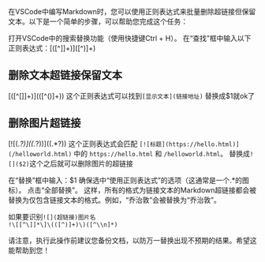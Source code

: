 在VSCode中编写Markdown时，您可以使用正则表达式来批量删除超链接但保留文本。以下是一个简单的步骤，可以帮助您完成这个任务：

打开VSCode中的搜索替换功能（使用快捷键Ctrl + H）。
在“查找”框中输入以下正则表达式：\[([^\]]+)\]\([^)]+\)

## 删除文本超链接保留文本
\[([^\[\]]+)\]\(([^\(\)]+)\)
这个正则表达式可以找到`[显示文本](链接地址)`
替换成$1就ok了

## 删除图片超链接
\[!\[(.*?)\]\((.*?)\)\]\((.*?)\)
这个正则表达式会匹配 `[![标题](https://hello.html)](/helloworld.html)` 中的 `https://hello.html` 和 `/helloworld.html`。
替换成`![]($2)`这个之后就可以删除图片的超链接

在“替换”框中输入：$1
确保选中“使用正则表达式”的选项（这通常是一个.*的图标）。
点击“全部替换”。
这样，所有的格式为链接文本的Markdown超链接都会被替换为仅包含链接文本的格式。例如，“乔治敦”会被替换为“乔治敦”。

如果要识别`![](超链接)图片名`  
`!\[[^\]]*\]\(([^)]+)\)([^\\n]*)`

请注意，执行此操作前建议您备份文档，以防万一替换出现不预期的结果。希望这能帮助到您！